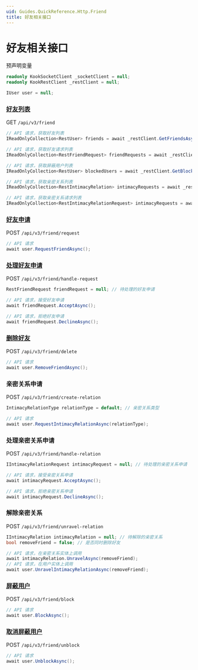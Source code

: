 ```yaml
---
uid: Guides.QuickReference.Http.Friend
title: 好友相关接口
---
```


# 好友相关接口

预声明变量

```csharp
readonly KookSocketClient _socketClient = null;
readonly KookRestClient _restClient = null;

IUser user = null;
```

### [好友列表]

GET `/api/v3/friend`

```csharp
// API 请求，获取好友列表
IReadOnlyCollection<RestUser> friends = await _restClient.GetFriendsAsync();

// API 请求，获取好友请求列表
IReadOnlyCollection<RestFriendRequest> friendRequests = await _restClient.GetFriendRequestsAsync();

// API 请求，获取屏蔽用户列表
IReadOnlyCollection<RestUser> blockedUsers = await _restClient.GetBlockedUsersAsync();

// API 请求，获取亲密关系列表
IReadOnlyCollection<RestIntimacyRelation> intimacyRequests = await _restClient.GetIntimacyRelationsAsync();

// API 请求，获取亲密关系请求列表
IReadOnlyCollection<RestIntimacyRelationRequest> intimacyRequests = await _restClient.GetIntimacyRelationRequestsAsync();
```

### [好友申请]

POST `/api/v3/friend/request`

```csharp
// API 请求
await user.RequestFriendAsync();
```

### [处理好友申请]

POST `/api/v3/friend/handle-request`

```csharp
RestFriendRequest friendRequest = null; // 待处理的好友申请

// API 请求，接受好友申请
await friendRequest.AcceptAsync();

// API 请求，拒绝好友申请
await friendRequest.DeclineAsync();
```

### [删除好友]

POST `/api/v3/friend/delete`

```csharp
// API 请求
await user.RemoveFriendAsync();
```

### 亲密关系申请

POST `/api/v3/friend/create-relation`

```csharp
IntimacyRelationType relationType = default; // 亲密关系类型

// API 请求
await user.RequestIntimacyRelationAsync(relationType);
```

### 处理亲密关系申请

POST `/api/v3/friend/handle-relation`

```csharp
IIntimacyRelationRequest intimacyRequest = null; // 待处理的亲密关系申请

// API 请求，接受亲密关系申请
await intimacyRequest.AcceptAsync();

// API 请求，拒绝亲密关系申请
await intimacyRequest.DeclineAsync();
```

### 解除亲密关系

POST `/api/v3/friend/unravel-relation`

```csharp
IIntimacyRelation intimacyRelation = null; // 待解除的亲密关系
bool removeFriend = false; // 是否同时删除好友

// API 请求，在亲密关系实体上调用
await intimacyRelation.UnravelAsync(removeFriend);
// API 请求，在用户实体上调用
await user.UnravelIntimacyRelationAsync(removeFriend);
```

### [屏蔽用户]

POST `/api/v3/friend/block`

```csharp
// API 请求
await user.BlockAsync();
```

### [取消屏蔽用户]

POST `/api/v3/friend/unblock`

```csharp
// API 请求
await user.UnblockAsync();
```

###

[好友列表]: https://developer.kookapp.cn/doc/http/friend#好友列表
[好友申请]: https://developer.kookapp.cn/doc/http/friend#好友申请
[处理好友申请]: https://developer.kookapp.cn/doc/http/friend#处理好友申请
[删除好友]: https://developer.kookapp.cn/doc/http/friend#删除好友
[屏蔽用户]: https://developer.kookapp.cn/doc/http/friend#屏蔽用户
[取消屏蔽用户]: https://developer.kookapp.cn/doc/http/friend#取消屏蔽用户
